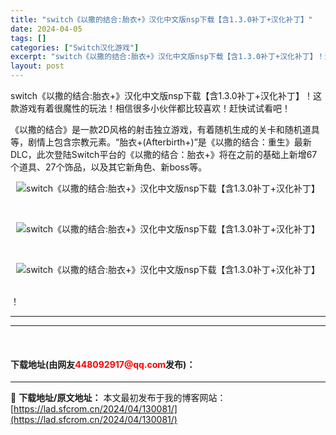 ```yaml
---
title: "switch《以撒的结合:胎衣+》汉化中文版nsp下载【含1.3.0补丁+汉化补丁】"
date: 2024-04-05
tags: []
categories: ["Switch汉化游戏"]
excerpt: "switch《以撒的结合:胎衣+》汉化中文版nsp下载【含1.3.0补丁+汉化补丁】！这款游戏有着很魔性的玩法！相信很多小伙伴都比较喜欢！赶快试试看吧！ 《以撒的结合》是一款2D风格的射击独立游戏，有着随机生成的关卡和随机道具等，剧情上包含宗教元素。&ldquo;胎衣+(Afterbirth+)&amp;r&hellip;"
layout: post
---
```


 <p>switch《以撒的结合:胎衣+》汉化中文版nsp下载【含1.3.0补丁+汉化补丁】！这款游戏有着很魔性的玩法！相信很多小伙伴都比较喜欢！赶快试试看吧！</p> <p>《以撒的结合》是一款2D风格的射击独立游戏，有着随机生成的关卡和随机道具等，剧情上包含宗教元素。&ldquo;胎衣+(Afterbirth+)&rdquo;是《以撒的结合：重生》最新DLC，此次登陆Switch平台的《以撒的结合：胎衣+》将在之前的基础上新增67个道具、27个饰品，以及其它新角色、新boss等。</p> <p align="center"><img border="0" src="https://lad.sfcrom.cn/wp-content/uploads/2024/04/20240404_660ed378cc152.webp" alt="switch《以撒的结合:胎衣+》汉化中文版nsp下载【含1.3.0补丁+汉化补丁】" /></p> <p>&nbsp;</p> <p align="center"><img border="0" src="https://lad.sfcrom.cn/wp-content/uploads/2024/04/20240404_660ed3792c9e5.webp" alt="switch《以撒的结合:胎衣+》汉化中文版nsp下载【含1.3.0补丁+汉化补丁】" /></p> <p>&nbsp;</p> <p align="center"><img border="0" src="https://lad.sfcrom.cn/wp-content/uploads/2024/04/20240404_660ed3798d6f0.webp" alt="switch《以撒的结合:胎衣+》汉化中文版nsp下载【含1.3.0补丁+汉化补丁】" /></p> <p><br />！</p> <hr /> <hr /> <p align="center">&nbsp;</p> <p><h4>下载地址(由网友<font color="red">448092917@qq.com</font>发布)：</h4></p> 

---
📖 **下载地址/原文地址：** 本文最初发布于我的博客网站：[https://lad.sfcrom.cn/2024/04/130081/](https://lad.sfcrom.cn/2024/04/130081/)
